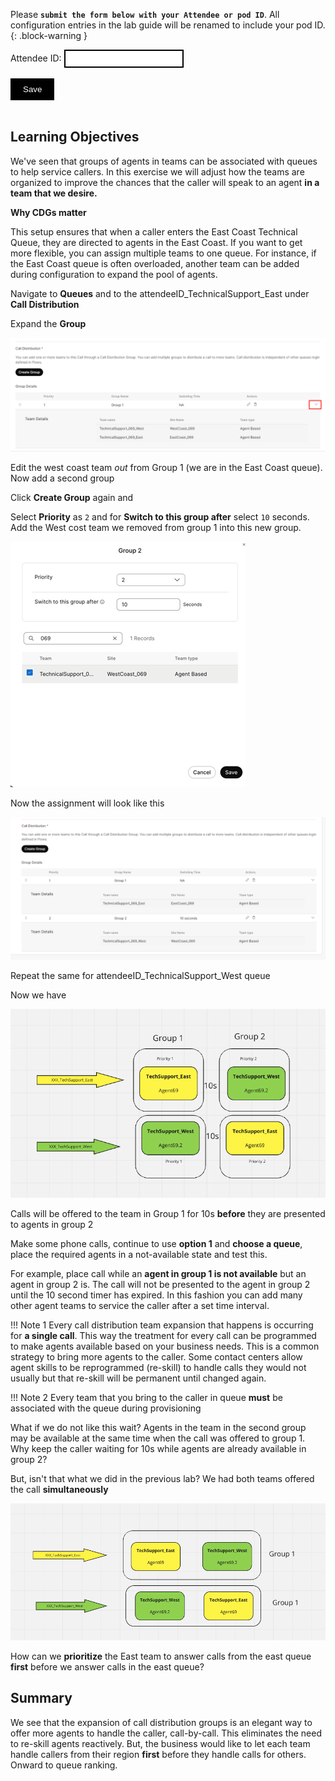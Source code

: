 <script>
 function update () {
    const form = document.forms['attendee-form'];
    if (form) {
      form.addEventListener('submit', function (event) {
        event.preventDefault();
        const inputs = Array.from(form.querySelectorAll('input'));
        const values = inputs.reduce((acc, input) => {
          acc[input.id + '_out'] = input.value;
          return acc;
        }, {});

        Object.entries(values).forEach(([id, value]) => {
          const elements = document.getElementsByClassName(id);
          Array.from(elements).forEach(element => {

            console.log(element.innerHTML);
            if(Number(element.innerHTML) > 99 ){
               console.log(`Got a 99+ attendee: ${element.innerHTML}`);
               element.innerHTML = value;
             }
            else{
               console.log(`Got a sub 99 attendee: ${element.innerHTML}`);
               if(element.innerHTML.includes('gmail.com'))
               {
                element.innerHTML = `0${value}`;
                }
               else{
                element.innerHTML = value;
               }
                }
          });
        });
        const attendeeIDInput = form.elements['attendeeID'];
       if (attendeeIDInput && attendeeIDInput.value !== 'Your_Attendee_ID') {
          localStorage.setItem('attendeeID', attendeeIDInput.value);
        }
      });
    }
  };
</script>
<style>
  /* Style for the button */
  button {
    background-color: black; /* Set the background color to black */
    color: white; /* Set the text color to white */
    border: none; /* Remove the border */
    padding: 10px 20px; /* Add some padding for better appearance */
    cursor: pointer; /* Show a pointer cursor on hover */
  }

   /* Style for the input element */
  input[type="text"] {
    border: 2px solid black; /* Set the border thickness to 2px */
    padding: 5px; /* Add some padding for better appearance */

</style>

Please **`submit the form below with your Attendee or pod ID`**. All configuration entries in the lab guide will be renamed to include your pod ID.
 {: .block-warning }

<script>
document.forms["attendee-form"][1].value = localStorage.getItem("attendeeID") || "Your Attendee ID" 
</script>
<form id="attendee-form">
  <label for="attendee">Attendee ID:</label>
  <input type="text" id="attendee" name="attendee" onChange="update()"><br>
<br>
  <button onclick="update()">Save</button>
</form>

<br/>


## Learning Objectives

We've seen that groups of agents in teams can be associated with queues to help service callers. In this exercise we will adjust how the teams are organized to improve the chances that the caller will speak to an agent **in a team that we desire.**

**Why CDGs matter**

This setup ensures that when a caller enters the East Coast Technical Queue, they are directed to agents in the East Coast. If you want to get more flexible, you can assign multiple teams to one queue. For instance, if the East Coast queue is often overloaded, another team can be added during configuration to expand the pool of agents.  

Navigate to **Queues** and to the <w class = "attendee_out">attendeeID</w>_TechnicalSupport_East under **Call Distribution**

Expand the **Group**

![cdg](../assets/cdg/cdg_6.png)

Edit the west coast team _out_ from Group 1 (we are in the East Coast queue). Now add a second group

Click **Create Group** again and 

Select **Priority** as `2` and for **Switch to this group after** select `10` seconds. Add the West cost team we removed from group 1 into this new group.

![queue](../assets/teams/q_4.png)

Now the assignment will look like this

![cdg](../assets/cdg/cdg_7.png)

Repeat the same for <w class = "attendee_out">attendeeID</w>_TechnicalSupport_West queue 

Now we have 

![cdg](../assets/cdg/cdg_8.png)

Calls will be offered to the team in Group 1 for 10s **before** they are presented to agents in group 2

Make some phone calls, continue to use **option 1** and **choose a queue**, place the required agents in a not-available state and test this. 

For example, place call while an **agent in group 1 is not available** but an agent in group 2 is. The call will not be presented to the agent in group 2 until the 10 second timer has expired. In this fashion you can add many other agent teams to service the caller after a set time interval. 

!!! Note 1
    Every call distribution team expansion that happens is occurring for **a single call**. This way the treatment for every call can be programmed to make agents available based on your business needs. This is a common strategy to bring more agents to the caller. Some contact centers allow agent skills to be reprogrammed (re-skill) to handle calls they would not usually but that re-skill will be permanent until changed again. 

!!! Note 2
    Every team that you bring to the caller in queue **must** be associated with the queue during provisioning

What if we do not like this wait? Agents in the team in the second group may be available at the same time when the call was offered to group 1. Why keep the caller waiting for 10s while agents are already available in group 2?

But, isn't that what we did in the previous lab? We had both teams offered the call **simultaneously** 

![cdg](../assets/teams/cdg_3.png)

How can we **prioritize** the East team to answer calls from the east queue **first** before we answer calls in the east queue? 

## Summary

We see that the expansion of call distribution groups is an elegant way to offer more agents to handle the caller, call-by-call. This eliminates the need to re-skill agents reactively. But, the business would like to let each team handle callers from their region **first** before they handle calls for others. Onward to queue ranking.
